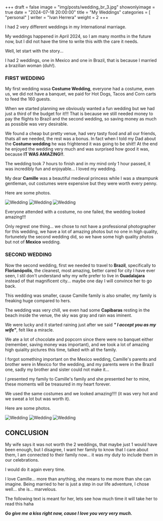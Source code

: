 +++
draft = false
image = "img/posts/wedding_br_3.jpg"
showonlyimage = true
date = "2024-07-18 20:00:00"
title = "My Weddings"
categories = [ "personal" ]
writer = "Ivan Herrera"
weight = 2
+++

I had 2 very different weddings in my International marriage.
<!--more-->

My weddings happened in April 2024, so I am many months in the future now, but I did not have the time to write this with the care it needs.

Well, let start with the story...

I had 2 weddings, one in Mexico and one in Brazil, that is because I married a brazilian woman (duh!).

### FIRST WEDDING

My first wedding wasa **Costume Wedding**, everyone had a costume, even us, we did not have a banquet, we paid for Hot Dogs, Tacos and Corn carts to feed the 160 guests.

When we started planning we obviously wanted a fun wedding but we had just a third of the budget for it!!! That is because we still needed money to pay the flights to Brazil and the second wedding, so saving money as much as possible was very desirable.

We found a cheap but pretty venue, had very tasty food and all our friends, thats all we needed, the rest was a bonus. In fact when I told my Dad about the **Costume wedding** he was frightened it was going to be shit!! At the end he enjoyed the wedding very much and was surprised how good it was, because **IT WAS AMAZING!!**.

The wedding took 7 hours to finish and in my mind only 1 hour passed, it was incredibly fun and enjoyable... I loved my wedding.

My dear **Camille** was a beautiful medieval princess while I was a steampunk gentleman, out costumes were expensive but they were worth every penny.

Here are some photos.

![Wedding](/img/posts/wedding_mx_1.jpg "Wedding")
![Wedding](/img/posts/wedding_mx_2.jpg "Wedding")
![Wedding](/img/posts/wedding_mx_3.jpg "Wedding")

Everyone attended with a costume, no one failed, the wedding looked amazing!!!

Only regrest one thing... we chose to not have a professional photographer for this wedding, we have a lot of amazing photos but no one in high quality, fortunetely the second wedding did, so we have some high quality photos but not of **Mexico** wedding.

### SECOND WEDDING

Now the second wedding, first we needed to travel to **Brazil**, specifically to **Florianópolis**, the cleanest, most amazing, better cared for city I have ever seen, I stil don't understand why my wife prefer to live in **Guadalajara** instead of that magnificent city... maybe one day I will convince her to go back.

This wedding was smaller, cause Camille family is also smaller, my family is freaking huge compared to hers.

The wedding was very chill, we even had some **Capibaras** resting in the beach inside the venue, the sky was gray and rain was iminent.

We were lucky and it started raining just after we said ***" I accept you as my wife"***, felt like a miracle.

We ate a lot of chocolate and popcorn since there were no banquet either (remember, saving money was important), and we took a lot of amazing high quiality pictures this time, talked with all the family.

I forgot something important on the Mexico wedding, Camille's parents and brother were in Mexico for the wedding, and my parents were in the Brazil one, sadly my brother and sister could not make it...

I presented my family to Camille's family and she presented her to mine, these moments will be treasured in my heart forever.

We used the same costumes and we looked amazing!!!! (it was very hot and we sweat a lot but was worth it).

Here are some photos.

![Wedding](/img/posts/wedding_br_3.jpg "Wedding")
![Wedding](/img/posts/wedding_br_2.jpg "Wedding")
![Wedding](/img/posts/wedding_br_1.jpg "Wedding")

## CONCLUSION

My wife says it was not worth the 2 weddings, that maybe just 1 would have been enough, but I disagree, I want her family to know that I care about them, I am connected to their family now... it was my duty to include them in our celebrations.

I would do it again every time.

I love Camille... more than anything, she means to me more than she can imagine. Being married to her is just a step in our life adventure, I chose well... she is... marvelous.

The following text is meant for her, lets see how much time it will take her to read this haha

***Go give me a kiss right now, cause I love you very very much.***